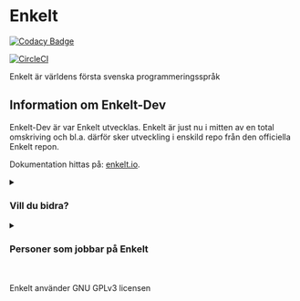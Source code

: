 # Enkelt

[![Codacy Badge](https://api.codacy.com/project/badge/Grade/3804274f9a3242319d4b9d3f717d1428)](https://app.codacy.com/app/Enkelt/Enkelt-Dev?utm_source=github.com&utm_medium=referral&utm_content=Enkelt/Enkelt-Dev&utm_campaign=Badge_Grade_Dashboard)

[![CircleCI](https://circleci.com/gh/Enkelt/Enkelt-Dev.svg?style=svg)](https://circleci.com/gh/Enkelt/Enkelt-Dev)

Enkelt är världens första svenska programmeringsspråk

## Information om Enkelt-Dev
Enkelt-Dev är var Enkelt utvecklas.
Enkelt är just nu i mitten av en total omskriving och bl.a. därför sker utveckling i enskild repo från den officiella Enkelt repon.

Dokumentation hittas på: [enkelt.io](https://enkelt.io).

<details>
<summary><h3>Vill du bidra?</h3></summary>
<br>
Om du vill bidra till Enkelt är detta rätt plats att vara på! Om du vill lämna pull-request ber jag dig följa dessa riktlinjer/regler

  * Använd Tabs.

  * Kör unittests (projektet använder Circle-CI men försök ändå att köra test själv).

  * Använd Python3.

  * Gör alltid en ny branch med ett beskrivande men kort namn.

  * Uppdatera gärna denna fil med viktig information om det behövs.

  * Använd ' inte " i koden.
</details>

<details>
<summary><h3>Personer som jobbar på Enkelt</h3></summary>

(lägg till ditt namn om du jobbar på enkelt)

  * Edvard Busck-Nielsen

  * Morgan Williams
</details>

<br>
<br>
Enkelt använder GNU GPLv3 licensen
